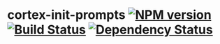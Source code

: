 # cortex-init-prompts [![NPM version](https://badge.fury.io/js/cortex-init-prompts.svg)](http://badge.fury.io/js/cortex-init-prompts) [![Build Status](https://travis-ci.org/cortexjs/cortex-init-prompts.svg?branch=master)](https://travis-ci.org/cortexjs/cortex-init-prompts) [![Dependency Status](https://gemnasium.com/cortexjs/cortex-init-prompts.svg)](https://gemnasium.com/cortexjs/cortex-init-prompts)
